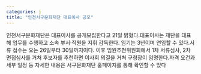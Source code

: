 ```yaml
---
categories: j
title: "인천서구문화재단 대표이사 공모"
---
```

인천서구문화재단은 대표이사를 공개모집한다고 21일 밝혔다.대표이사는 재단을 대표해 업무를 수행하고 소속 부서·직원을 지휘 감독한다. 임기는 3년이며 연임할 수 있다.서류 접수는 오는 26일부터 30일까지이다. 이후 임원추천위원회에서 1차 서류심사, 2차 면접심사를 거쳐 후보자를 추천하면 이사회 의결을 거쳐 구청장이 임명한다.자격 요건과 세부 일정 등 자세한 내용은 서구문화재단 홈페이지를 통해 확인할 수 있다